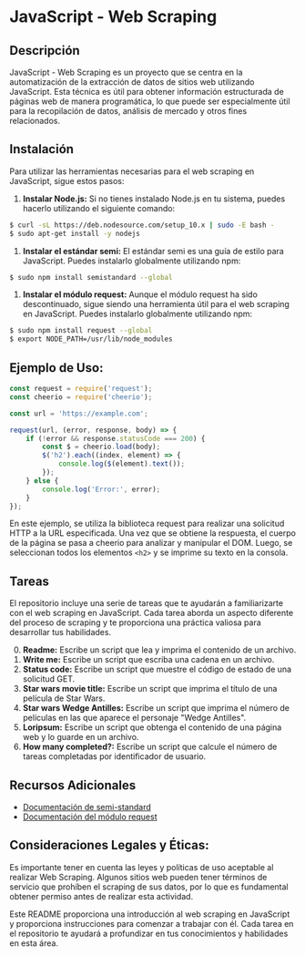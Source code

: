 # JavaScript - Web Scraping

## Descripción

JavaScript - Web Scraping es un proyecto que se centra en la automatización de la extracción de datos de sitios web utilizando JavaScript. Esta técnica es útil para obtener información estructurada de páginas web de manera programática, lo que puede ser especialmente útil para la recopilación de datos, análisis de mercado y otros fines relacionados.

## Instalación

Para utilizar las herramientas necesarias para el web scraping en JavaScript, sigue estos pasos:

1. **Instalar Node.js:** Si no tienes instalado Node.js en tu sistema, puedes hacerlo utilizando el siguiente comando:

```bash
$ curl -sL https://deb.nodesource.com/setup_10.x | sudo -E bash -
$ sudo apt-get install -y nodejs
```

1. **Instalar el estándar semi:** El estándar semi es una guía de estilo para JavaScript. Puedes instalarlo globalmente utilizando npm:

```bash
$ sudo npm install semistandard --global
```

1. **Instalar el módulo request:** Aunque el módulo request ha sido descontinuado, sigue siendo una herramienta útil para el web scraping en JavaScript. Puedes instalarlo globalmente utilizando npm:

```bash
$ sudo npm install request --global
$ export NODE_PATH=/usr/lib/node_modules
```

## Ejemplo de Uso:

```javascript
const request = require('request');
const cheerio = require('cheerio');

const url = 'https://example.com';

request(url, (error, response, body) => {
    if (!error && response.statusCode === 200) {
        const $ = cheerio.load(body);
        $('h2').each((index, element) => {
            console.log($(element).text());
        });
    } else {
        console.log('Error:', error);
    }
});
```
En este ejemplo, se utiliza la biblioteca request para realizar una solicitud HTTP a la URL especificada. Una vez que se obtiene la respuesta, el cuerpo de la página se pasa a cheerio para analizar y manipular el DOM. Luego, se seleccionan todos los elementos `<h2>` y se imprime su texto en la consola.

## Tareas

El repositorio incluye una serie de tareas que te ayudarán a familiarizarte con el web scraping en JavaScript. Cada tarea aborda un aspecto diferente del proceso de scraping y te proporciona una práctica valiosa para desarrollar tus habilidades.

0. **Readme:** Escribe un script que lea y imprima el contenido de un archivo.
1. **Write me:** Escribe un script que escriba una cadena en un archivo.
2. **Status code:** Escribe un script que muestre el código de estado de una solicitud GET.
3. **Star wars movie title:** Escribe un script que imprima el título de una película de Star Wars.
4. **Star wars Wedge Antilles:** Escribe un script que imprima el número de películas en las que aparece el personaje "Wedge Antilles".
5. **Loripsum:** Escribe un script que obtenga el contenido de una página web y lo guarde en un archivo.
6. **How many completed?:** Escribe un script que calcule el número de tareas completadas por identificador de usuario.

## Recursos Adicionales

- [Documentación de semi-standard](https://github.com/standard/semistandard)
- [Documentación del módulo request](https://github.com/request/request)


## Consideraciones Legales y Éticas:
        
Es importante tener en cuenta las leyes y políticas de uso aceptable al realizar Web Scraping. Algunos sitios web pueden tener términos de servicio que prohíben el scraping de sus datos, por lo que es fundamental obtener permiso antes de realizar esta actividad.


Este README proporciona una introducción al web scraping en JavaScript y proporciona instrucciones para comenzar a trabajar con él. Cada tarea en el repositorio te ayudará a profundizar en tus conocimientos y habilidades en esta área.


